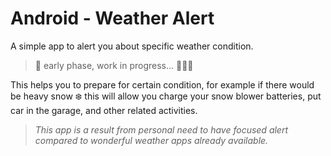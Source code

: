 # Android - Weather Alert
A simple app to alert you about specific weather condition.

> 🚧 early phase, work in progress... 👷🏽‍♂️

This helps you to prepare for certain condition, for example if there would be heavy snow ❄️ 
this will allow you charge your snow blower batteries, put car in the garage, and other related activities.

> _This app is a result from personal need to have focused alert compared to wonderful weather apps already available._
